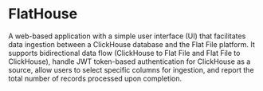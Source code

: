 # FlatHouse
A web-based application with a simple user interface (UI) that facilitates data 
ingestion between a ClickHouse database and the Flat File platform. It supports bidirectional data flow (ClickHouse to Flat File and Flat File to 
ClickHouse), handle JWT token-based authentication for ClickHouse as a source, 
allow users to select specific columns for ingestion, and report the total number of 
records processed upon completion. 
